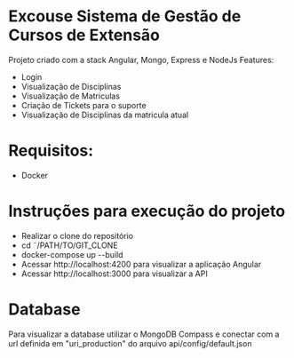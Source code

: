 # Excouse Sistema de Gestão de Cursos de Extensão
Projeto criado com a stack Angular, Mongo, Express e NodeJs
Features:
  - Login
  - Visualização de Disciplinas
  - Visualização de Matriculas
  - Criação de Tickets para o suporte
  - Visualização de Disciplinas da matricula atual
 
# Requisitos:
  - Docker
# Instruções para execução do projeto
  - Realizar o clone do repositório
  - cd ˜/PATH/TO/GIT_CLONE
  - docker-compose up --build
  - Acessar http://localhost:4200 para visualizar a aplicação Angular
  - Acessar http://localhost:3000 para visualizar a API

# Database
Para visualizar a database utilizar o MongoDB Compass e conectar com a url  definida em "uri_production" do arquivo api/config/default.json

